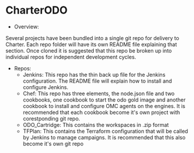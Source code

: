 # CharterODO
* Overview: 

Several projects have been bundled into a single git repo for delivery to Charter.  Each repo folder will have its own README file explaining that section. Once cloned it is suggested that this repo be broken up into individual repos for independent development cycles.

* Repos:
   * Jenkins:  This repo has the thin back up file for the Jenkins configuration.  The README file will explain how to install and configure Jenkins.
   * Chef:  This repo has three elements, the node.json file and two cookbooks, one cookbook to start the odo gold image and another cookbook to install and configure OMC agents on the engines.  It is recommended that each cookbook become it's own project with corestponding git repo.
   * ODO_Cartridge:  This contains the workspaces in .zip format
   * TFPlan:  This contains the Terraform configuration that will be called by Jenkins to manage campaigns.  It is recommended that this also become it's own git repo
